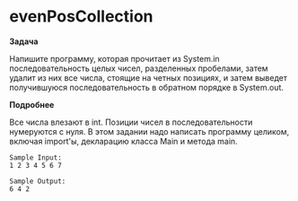 # evenPosCollection

**Задача**

Напишите программу, которая прочитает из System.in последовательность целых чисел, разделенных пробелами, затем удалит из них все числа, стоящие на четных позициях, и затем выведет получившуюся последовательность в обратном порядке в System.out.

**Подробнее**


Все числа влезают в int. Позиции чисел в последовательности нумеруются с нуля.
В этом задании надо написать программу целиком, включая import'ы, декларацию класса Main и метода main.

```
Sample Input:
1 2 3 4 5 6 7
```

```
Sample Output:
6 4 2
```